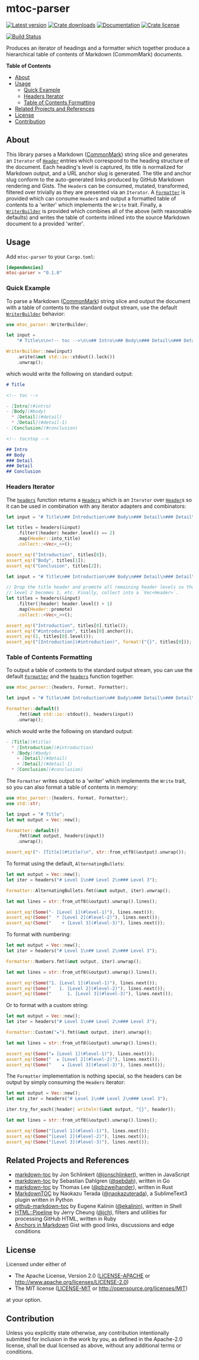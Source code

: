 # mtoc-parser

[![Latest version][version-badge]][crate]
[![Crate downloads][crates-downloads-badge]][crate]
[![Documentation][docs-badge]][docs] [![Crate license][license-badge]][github]

[![Build Status][build-badge]][build]

Produces an iterator of headings and a formatter which together produce a
hierarchical table of contents of Markdown (CommomMark) documents.

**Table of Contents**

<!-- toc -->

- [About](#about)
- [Usage](#usage)
  * [Quick Example](#quick-example)
  * [Headers Iterator](#headers-iterator)
  * [Table of Contents Formatting](#table-of-contents-formatting)
- [Related Projects and References](#related-projects-and-references)
- [License](#license)
- [Contribution](#contribution)

<!-- tocstop -->

## About

This library parses a Markdown ([CommonMark]) string slice and generates an `Iterator` of
[`Header`] entries which correspond to the heading structure of the document. Each heading's
level is captured, its title is normalized for Markdown output, and a URL anchor slug is
generated. The title and anchor slug conform to the auto-generated links produced by GitHub
Markdown rendering and Gists. The `Header`s can be consumed, mutated, transformed, filtered
over trivially as they are presented via an `Iterator`. A [`Formatter`] is provided which can
consume `Header`s and output a formatted table of contents to a 'writer' which implements the
`Write` trait. Finally, a [`WriterBuilder`] is provided which combines all of the above (with
reasonable defaults) and writes the table of contents inlined into the source Markdown document
to a provided 'writer'.

[CommonMark]: https://commonmark.org/
[`Formatter`]: enum.Formatter.html
[`Header`]: struct.Header.html
[`WriterBuilder`]: struct.WriterBuilder.html

## Usage

Add `mtoc-parser` to your `Cargo.toml`:

```toml
[dependencies]
mtoc-parser = "0.1.0"
```

### Quick Example

To parse a Markdown ([CommonMark]) string slice and output the document with a table of
contents to the standard output stream, use the default [`WriterBuilder`] behavior:

```rust
use mtoc_parser::WriterBuilder;

let input =
    "# Title\n\n<!-- toc -->\n\n## Intro\n## Body\n### Detail\n### Detail\n## Conclusion\n";

WriterBuilder::new(input)
    .write(&mut std::io::stdout().lock())
    .unwrap();
```

which would write the following on standard output:

```markdown
# Title

<!-- toc -->

- [Intro](#intro)
- [Body](#body)
  * [Detail](#detail)
  * [Detail](#detail-1)
- [Conclusion](#conclusion)

<!-- tocstop -->

## Intro
## Body
### Detail
### Detail
## Conclusion
```

[CommonMark]: https://commonmark.org/
[`WriterBuilder`]: struct.WriterBuilder.html

### Headers Iterator

The [`headers`] function returns a [`Headers`] which is an `Iterator` over [`Header`]s so it
can be used in combination with any iterator adapters and combinators:

```rust
let input = "# Title\n## Introduction\n## Body\n### Detail\n### Detail\n## Conclusion";

let titles = headers(&input)
    .filter(|header| header.level() == 2)
    .map(Header::into_title)
    .collect::<Vec<_>>();

assert_eq!("Introduction", titles[0]);
assert_eq!("Body", titles[1]);
assert_eq!("Conclusion", titles[2]);
```

```rust
let input = "# Title\n## Introduction\n## Body\n### Detail\n### Detail\n## Conclusion";

// Drop the title header and promote all remaining header levels so that header
// level 2 becomes 1, etc. Finally, collect into a `Vec<Header>`.
let titles = headers(&input)
    .filter(|header| header.level() > 1)
    .map(Header::promote)
    .collect::<Vec<_>>();

assert_eq!("Introduction", titles[0].title());
assert_eq!("#introduction", titles[0].anchor());
assert_eq!(1, titles[0].level());
assert_eq!("[Introduction](#introduction)", format!("{}", titles[0]));
```

[`Header`]: struct.Header.html
[`Headers`]: struct.Headers.html
[`headers`]: fn.headers.html

### Table of Contents Formatting

To output a table of contents to the standard output stream, you can use the default
[`Formatter`] and the [`headers`] function together:

```rust
use mtoc_parser::{headers, Format, Formatter};

let input = "# Title\n## Introduction\n## Body\n### Detail\n### Detail\n## Conclusion";

Formatter::default()
    .fmt(&mut std::io::stdout(), headers(input))
    .unwrap();
```

which would write the following on standard output:

```markdown
- [Title](#title)
  * [Introduction](#introduction)
  * [Body](#body)
    + [Detail](#detail)
    + [Detail](#detail-1)
  * [Conclusion](#conclusion)
```

The `Formatter` writes output to a 'writer' which implements the `Write` trait, so you can also
format a table of contents in memory:

```rust
use mtoc_parser::{headers, Format, Formatter};
use std::str;

let input = "# Title";
let mut output = Vec::new();

Formatter::default()
    .fmt(&mut output, headers(input))
    .unwrap();

assert_eq!("- [Title](#title)\n", str::from_utf8(&output).unwrap());
```
To format using the default, `AlternatingBullets`:

```rust
let mut output = Vec::new();
let iter = headers("# Level 1\n## Level 2\n### Level 3");

Formatter::AlternatingBullets.fmt(&mut output, iter).unwrap();

let mut lines = str::from_utf8(&output).unwrap().lines();

assert_eq!(Some("- [Level 1](#level-1)"), lines.next());
assert_eq!(Some("  * [Level 2](#level-2)"), lines.next());
assert_eq!(Some("    + [Level 3](#level-3)"), lines.next());
```

To format with numbering:

```rust
let mut output = Vec::new();
let iter = headers("# Level 1\n## Level 2\n### Level 3");

Formatter::Numbers.fmt(&mut output, iter).unwrap();

let mut lines = str::from_utf8(&output).unwrap().lines();

assert_eq!(Some("1. [Level 1](#level-1)"), lines.next());
assert_eq!(Some("   1. [Level 2](#level-2)"), lines.next());
assert_eq!(Some("      1. [Level 3](#level-3)"), lines.next());
```

Or to format with a custom string:

```rust
let mut output = Vec::new();
let iter = headers("# Level 1\n## Level 2\n### Level 3");

Formatter::Custom("★").fmt(&mut output, iter).unwrap();

let mut lines = str::from_utf8(&output).unwrap().lines();

assert_eq!(Some("★ [Level 1](#level-1)"), lines.next());
assert_eq!(Some("  ★ [Level 2](#level-2)"), lines.next());
assert_eq!(Some("    ★ [Level 3](#level-3)"), lines.next());
```

The `Formatter` implementation is nothing special, so the headers can be output by simply
consuming the `Headers` iterator:

```rust
let mut output = Vec::new();
let mut iter = headers("# Level 1\n## Level 2\n### Level 3");

iter.try_for_each(|header| writeln!(&mut output, "{}", header));

let mut lines = str::from_utf8(&output).unwrap().lines();

assert_eq!(Some("[Level 1](#level-1)"), lines.next());
assert_eq!(Some("[Level 2](#level-2)"), lines.next());
assert_eq!(Some("[Level 3](#level-3)"), lines.next());
```

## Related Projects and References

* [markdown-toc](https://github.com/jonschlinkert/markdown-toc) by Jon Schlinkert
  ([@jonschlinkert](https://github.com/jonschlinkert)), written in JavaScript
* [markdown-toc](https://github.com/sebdah/markdown-toc) by Sebastian Dahlgren
  ([@sebdah](https://github.com/sebdah)), written in Go
* [markdown-toc](https://github.com/pbzweihander/markdown-toc) by Thomas Lee
  ([@pbzweihander](https://github.com/pbzweihander)), written in Rust
* [MarkdownTOC](https://github.com/naokazuterada/MarkdownTOC) by Naokazu Terada
  ([@naokazuterada](https://github.com/naokazuterada)), a SublimeText3 plugin written in Python
* [github-markdown-toc](https://github.com/ekalinin/github-markdown-toc) by Eugene Kalinin
  ([@ekalinin](https://github.com/ekalinin)), written in Shell
* [HTML::Pipeline](https://github.com/jch/html-pipeline) by Jerry Cheung
  ([@jch](https://github.com/jch)), filters and utilities for processing GitHub HTML, written
  in Ruby
* [Anchors in Markdown](https://gist.github.com/asabaylus/3071099) Gist with good links,
  discussions and edge conditions

## License

Licensed under either of

- The Apache License, Version 2.0 ([LICENSE-APACHE](LICENSE-APACHE) or
  http://www.apache.org/licenses/LICENSE-2.0)
- The MIT license ([LICENSE-MIT](LICENSE-MIT) or
  http://opensource.org/licenses/MIT)

at your option.

## Contribution

Unless you explicitly state otherwise, any contribution intentionally submitted
for inclusion in the work by you, as defined in the Apache-2.0 license, shall be
dual licensed as above, without any additional terms or conditions.

[build-badge]: https://api.cirrus-ci.com/github/fnichol/mtoc.svg
[build]: https://cirrus-ci.com/github/fnichol/mtoc
[crates-downloads-badge]: https://img.shields.io/crates/d/mtoc-parser.svg
[license-badge]: https://img.shields.io/crates/l/mtoc-parser.svg
[license-apachev2]:
  https://github.com/fnichol/mtoc/blob/master/mtoc-parser/LICENSE-APACHE
[crate]: https://crates.io/crates/mtoc-parser
[docs-badge]: https://docs.rs/mtoc-parser/badge.svg
[docs]: https://docs.rs/mtoc-parser
[github]: https://github.com/fnichol/mtoc/tree/master/mtoc-parser
[version-badge]: https://img.shields.io/crates/v/mtoc-parser.svg
